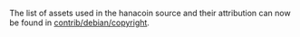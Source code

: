 The list of assets used in the hanacoin source and their attribution can now be found in [contrib/debian/copyright](../contrib/debian/copyright).
